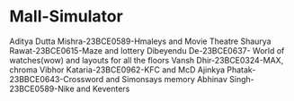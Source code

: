 # Mall-Simulator
Aditya Dutta Mishra-23BCE0589-Hmaleys and Movie Theatre
Shaurya Rawat-23BCE0615-Maze and lottery
Dibeyendu De-23BCE0637- World of watches(wow) and layouts for all the floors
Vansh Dhir-23BCE0324-MAX, chroma
Vibhor Kataria-23BCE0962-KFC and McD
Ajinkya Phatak-23BBCE0643-Crossword and Simonsays memory
Abhinav Singh-23BCE0589-Nike and Keventers
